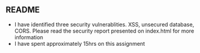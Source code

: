 README
-----------
* I have identified three security vulnerablities. XSS, unsecured database, CORS. Please read the security report presented on index.html for more information 
* I have spent approximately 15hrs on this assignment
